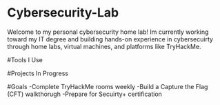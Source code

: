 # Cybersecurity-Lab
Welcome to my personal cybersecurity home lab!
Im currently working toward my IT degree and building hands-on experience in cybersecuirty through home labs, virtual machines, and platforms like TryHackMe.

#Tools I Use

#Projects In Progress

#Goals
-Complete TryHackMe rooms weekly 
-Build a Capture the Flag (CFT) walkthorugh
-Prepare for Secuirty+ certification
